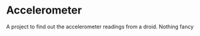 Accelerometer 
====================

A project to find out the accelerometer readings from a droid. Nothing fancy